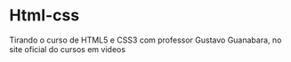 # Html-css
 Tirando o curso de HTML5 e CSS3 com professor Gustavo Guanabara, no site oficial do cursos em videos
